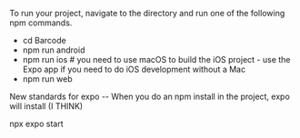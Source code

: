 To run your project, navigate to the directory and run one of the following npm commands.

- cd Barcode
- npm run android
- npm run ios # you need to use macOS to build the iOS project - use the Expo app if you need to do iOS development without a Mac
- npm run web


New standards for expo -- When you do an npm install in the project, expo will install (I THINK)

npx expo start
